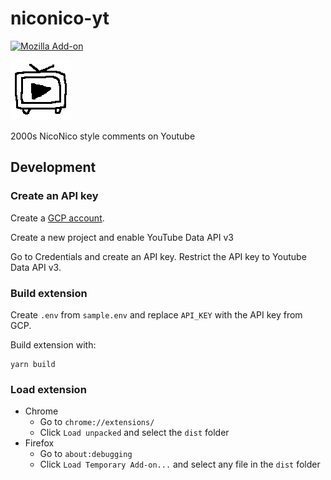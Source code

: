 # niconico-yt

[![Mozilla Add-on](https://img.shields.io/amo/v/niconico-yt)](https://addons.mozilla.org/en-US/firefox/addon/niconico-yt/)

![logo](./icons/logo_96.png)

2000s NicoNico style comments on Youtube

## Development

### Create an API key

Create a [GCP account](https://cloud.google.com/?hl=en).

Create a new project and enable YouTube Data API v3

Go to Credentials and create an API key. Restrict the API key to Youtube Data
API v3.

### Build extension

Create `.env` from `sample.env` and replace `API_KEY` with the API key from GCP.

Build extension with:

```
yarn build
```

### Load extension

- Chrome
  - Go to `chrome://extensions/`
  - Click `Load unpacked` and select the `dist` folder
- Firefox
  - Go to `about:debugging`
  - Click `Load Temporary Add-on...` and select any file in the `dist` folder
